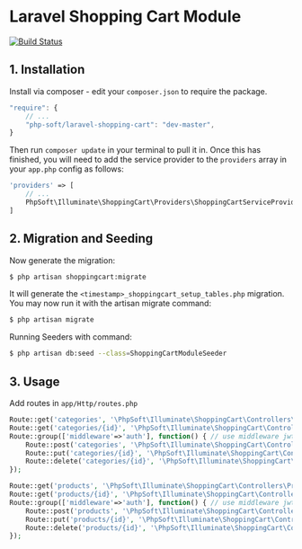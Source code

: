 # Laravel Shopping Cart Module

[![Build Status](https://travis-ci.org/php-soft/laravel-shopping-cart.svg)](https://travis-ci.org/php-soft/laravel-shopping-cart)

## 1. Installation

Install via composer - edit your `composer.json` to require the package.

```js
"require": {
    // ...
    "php-soft/laravel-shopping-cart": "dev-master",
}
```

Then run `composer update` in your terminal to pull it in.
Once this has finished, you will need to add the service provider to the `providers` array in your `app.php` config as follows:

```php
'providers' => [
    // ...
    PhpSoft\Illuminate\ShoppingCart\Providers\ShoppingCartServiceProvider::class,
]
```

## 2. Migration and Seeding

Now generate the migration:

```sh
$ php artisan shoppingcart:migrate
```

It will generate the `<timestamp>_shoppingcart_setup_tables.php` migration. You may now run it with the artisan migrate command:

```sh
$ php artisan migrate
```

Running Seeders with command:

```sh
$ php artisan db:seed --class=ShoppingCartModuleSeeder
```

## 3. Usage

Add routes in `app/Http/routes.php`

```php
Route::get('categories', '\PhpSoft\Illuminate\ShoppingCart\Controllers\CategoryController@index');
Route::get('categories/{id}', '\PhpSoft\Illuminate\ShoppingCart\Controllers\CategoryController@show');
Route::group(['middleware'=>'auth'], function() { // use middleware jwt.auth if use JSON Web Token
    Route::post('categories', '\PhpSoft\Illuminate\ShoppingCart\Controllers\CategoryController@store');
    Route::put('categories/{id}', '\PhpSoft\Illuminate\ShoppingCart\Controllers\CategoryController@update');
    Route::delete('categories/{id}', '\PhpSoft\Illuminate\ShoppingCart\Controllers\CategoryController@destroy');
});

Route::get('products', '\PhpSoft\Illuminate\ShoppingCart\Controllers\ProductController@index');
Route::get('products/{id}', '\PhpSoft\Illuminate\ShoppingCart\Controllers\ProductController@show');
Route::group(['middleware'=>'auth'], function() { // use middleware jwt.auth if use JSON Web Token
    Route::post('products', '\PhpSoft\Illuminate\ShoppingCart\Controllers\ProductController@store');
    Route::put('products/{id}', '\PhpSoft\Illuminate\ShoppingCart\Controllers\ProductController@update');
    Route::delete('products/{id}', '\PhpSoft\Illuminate\ShoppingCart\Controllers\ProductController@destroy');
});
```
